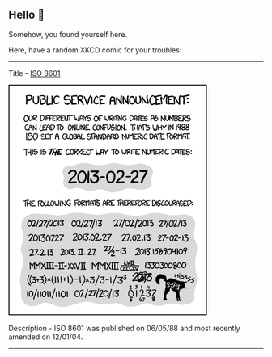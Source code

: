 ## Hello 👀

Somehow, you found yourself here.

Here, have a random XKCD comic for your troubles:

-----------------------------------

Title - [ISO 8601](https://xkcd.com/1179)

![ISO 8601](./random_comic.png)

Description - ISO 8601 was published on 06/05/88 and most recently amended on 12/01/04.

-----------------------------------